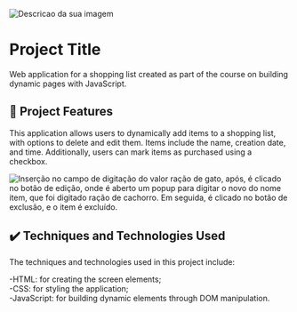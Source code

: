 
![Descricao da sua imagem](https://imgur.com/C8TfWXc.png)

# Project Title

Web application for a shopping list created as part of the course on building dynamic pages with JavaScript.

## 🔨 Project Features

This application allows users to dynamically add items to a shopping list, with options to delete and edit them. Items include the name, creation date, and time. Additionally, users can mark items as purchased using a checkbox.

![Inserção no campo de digitação do valor ração de gato, após, é clicado no botão de edição, onde é aberto um popup para digitar o novo do nome item, que foi digitado ração de cachorro. Em seguida, é clicado no botão de exclusão, e o item é excluído.](https://imgur.com/isPj7Xf.gif)

## ✔️ Techniques and Technologies Used
The techniques and technologies used in this project include:

-HTML: for creating the screen elements; <br>
-CSS: for styling the application; <br>
-JavaScript: for building dynamic elements through DOM manipulation.



